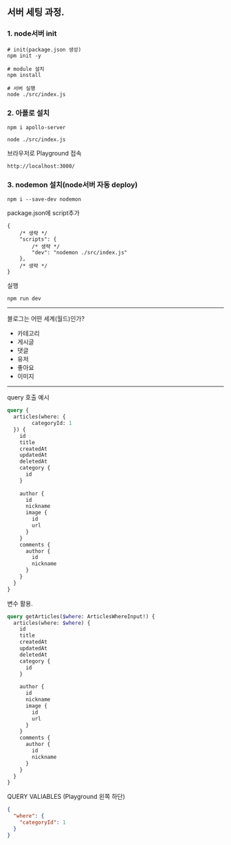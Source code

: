 ## 서버 세팅 과정.

### 1. node서버 init
```shell
# init(package.json 생성)
npm init -y

# module 설치
npm install

# 서버 실행
node ./src/index.js 
```

### 2. 아폴로 설치
```shell
npm i apollo-server

node ./src/index.js
```
브라우저로 Playground 접속
```
http://localhost:3000/
```

### 3. nodemon 설치(node서버 자동 deploy)
```shell
npm i --save-dev nodemon
```

package.json에 script추가
```
{
    /* 생략 */
    "scripts": {
        /* 생략 */
        "dev": "nodemon ./src/index.js"
    },
    /* 생략 */
}
```
실행
```shell
npm run dev
```

---
블로그는 어떤 세계(월드)인가?
- 카테고리
- 게시글
- 댓글
- 유저
- 좋아요
- 이미지

---
query 호출 예시
```graphql
query {
  articles(where: {
    	categoryId: 1
  }) {
    id
    title
    createdAt
    updatedAt
    deletedAt
    category {
      id
    }
    
    author {
      id
      nickname
      image {
        id
        url
      }
    }
    comments {
      author {
        id
        nickname
      }
    }
  }
}
```

변수 활용.
```graphql
query getArticles($where: ArticlesWhereInput!) {
  articles(where: $where) {
    id
    title
    createdAt
    updatedAt
    deletedAt
    category {
      id
    }
    
    author {
      id
      nickname
      image {
        id
        url
      }
    }
    comments {
      author {
        id
        nickname
      }
    }
  }
}
```
QUERY VALIABLES (Playground 왼쪽 하단)
```json
{
  "where": {
    "categoryId": 1
  }
}
```